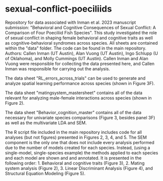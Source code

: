 # sexual-conflict-poeciliids

Repository for data associated with Inman et al. 2023 manuscript submission: "Behavioral and Cognitive Consequences of Sexual Conflict: A Comparison of Four Poeciliid Fish Species". This study investigated the role of sexual conflict in shaping female behavioral and cognitive traits as well as cognitive-behavioral syndromes across species.  All sheets are contained within the "data" folder. The code can be found in the main repository. Authors: Callen Inman (UT Austin), Alan Vuong (UT Austin), Ingo Schlupp (U of Oklahoma), and Molly Cummings (UT Austin). Callen Inman and Alan Vuong were responsible for collecting the data presented here, and Callen Inman was responsible for carrying out the analysis. 

The data sheet "RL_errors_across_trials" can be used to generate and analyze spatial learning performance across species (shown in Figure 3F).

The data sheet "matingsystem_mastersheet" contains all of the data relevant for analyzing male-female interactions across species (shown in Figure 2).

The data sheet "Behavior_cognition_master" contains all of the data necessary for univariate species comparisons (Figure 3, besides panel 3F) as well as the multivariate LDA and SEM.

The R script file included in the main repository includes code for all analyses (but not figures) presented in Figures 2, 3, 4, and 5. The SEM component is the only one that does not include every analysis performed due to the number of models created for each species. Instead, (using a single-model, single-species example) the methods applied to each species and each model are shown and and annotated. It is presented in the following order: 1. Behavioral and cognitive traits (Figure 3), 2. Mating system analysis (Figure 2), 3. Linear Discriminant Analysis (Figure 4), and Structural Equation Modeling (Figure 5). 
